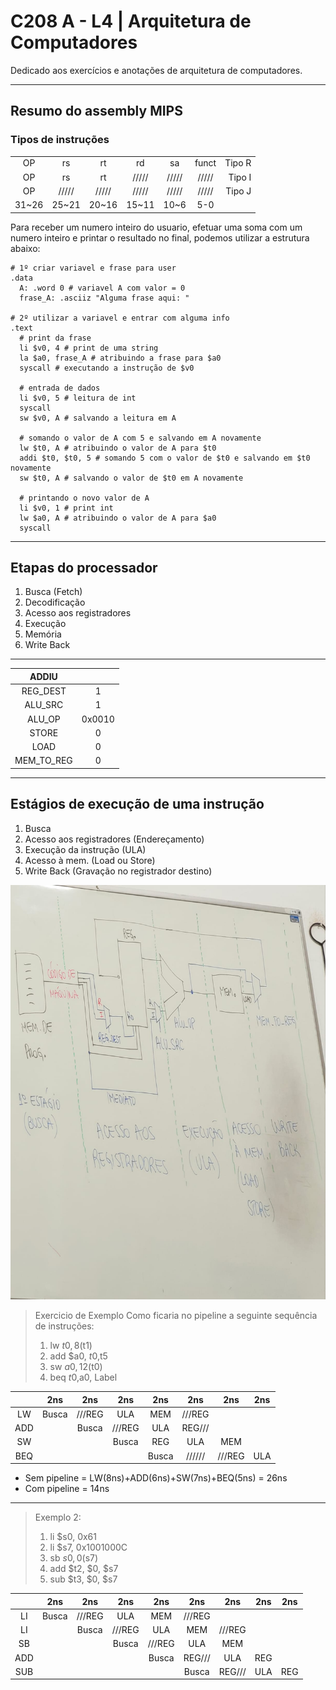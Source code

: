 # C208 A - L4 | Arquitetura de Computadores
Dedicado aos exercícios e anotações de arquitetura de computadores.

---
## Resumo do assembly MIPS

### Tipos de instruções
| | | | | | | |
|:------:|:-----:|:-----:|:-----:|:-----:|:-----:|--------:|
| OP | rs | rt | rd | sa | funct | Tipo R|
| OP | rs | rt | ///// | ///// | ///// | Tipo I|
| OP | ///// | ///// | ///// | ///// | ///// | Tipo J|
| 31~26 | 25~21 | 20~16 | 15~11 | 10~6 | 5-0 | |

Para receber um numero inteiro do usuario, efetuar uma soma com um numero inteiro e printar o resultado no final, podemos utilizar a estrutura abaixo:
~~~assembly 
# 1º criar variavel e frase para user
.data 
  A: .word 0 # variavel A com valor = 0
  frase_A: .asciiz "Alguma frase aqui: "

# 2º utilizar a variavel e entrar com alguma info
.text
  # print da frase
  li $v0, 4 # print de uma string
  la $a0, frase_A # atribuindo a frase para $a0
  syscall # executando a instrução de $v0

  # entrada de dados
  li $v0, 5 # leitura de int
  syscall
  sw $v0, A # salvando a leitura em A

  # somando o valor de A com 5 e salvando em A novamente
  lw $t0, A # atribuindo o valor de A para $t0
  addi $t0, $t0, 5 # somando 5 com o valor de $t0 e salvando em $t0 novamente
  sw $t0, A # salvando o valor de $t0 em A novamente
  
  # printando o novo valor de A
  li $v0, 1 # print int
  lw $a0, A # atribuindo o valor de A para $a0
  syscall
~~~

---

## Etapas do processador
1. Busca (Fetch)
2. Decodificação
3. Acesso aos registradores
4. Execução
5. Memória
6. Write Back

---

|ADDIU      |        |
|:---------:|:------:|
|REG_DEST   | 1      |
|ALU_SRC    | 1      |
|ALU_OP     | 0x0010 |
|STORE      | 0      |
|LOAD       | 0      |
|MEM_TO_REG | 0      |


---

## Estágios de execução de uma instrução
1. Busca
2. Acesso aos registradores (Endereçamento)
3. Execução da instrução (ULA)
4. Acesso à mem. (Load ou Store)
5. Write Back (Gravação no registrador destino)

![Etapas da excução](/assets/images/img1.jpeg)

>Exercicio de Exemplo
>Como ficaria no pipeline a seguinte sequência de instruções: 
>1. lw $t0, 8($t1)
>2. add $a0, $t0,$t5
>3. sw $a0,12($t0)
>4. beq $t0,$a0, Label
> 

|         |2ns      |2ns      |2ns      |2ns      |2ns      |2ns      |2ns      |
|:-------:|:-------:|:-------:|:-------:|:-------:|:-------:|:-------:|:-------:|
|LW       |Busca    |///REG   |ULA      |MEM      |///REG   |         |         |
|ADD      |         |Busca    |///REG   |ULA      |REG///   |         |         |
|SW       |         |         |Busca    |REG      |ULA      |MEM      |         |
|BEQ      |         |         |         |Busca    |//////   |///REG   |ULA      |

- Sem pipeline = LW(8ns)+ADD(6ns)+SW(7ns)+BEQ(5ns) = 26ns
- Com pipeline = 14ns
---
>Exemplo 2:
>1. li $s0, 0x61
>2. li $s7, 0x1001000C
>3. sb $s0, 0($s7)
>4. add $t2, $0, $s7
>5. sub $t3, $0, $s7

|         |2ns      |2ns      |2ns      |2ns      |2ns      |2ns      |2ns      |2ns      |
|:-------:|:-------:|:-------:|:-------:|:-------:|:-------:|:-------:|:-------:|:-------:|
|LI       |Busca    |///REG   |ULA      |MEM      |///REG   |         |         |         |
|LI       |         |Busca    |///REG   |ULA      |MEM      |///REG   |         |         |
|SB       |         |         |Busca    |///REG   |ULA      |MEM      |         |         |
|ADD      |         |         |         |Busca    |REG///   |ULA      |REG      |         |
|SUB      |         |         |         |         |Busca    |REG///   |ULA      |REG      |


